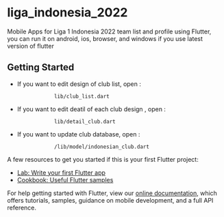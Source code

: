 # liga_indonesia_2022

Mobile Apps for Liga 1 Indonesia 2022 team list and profile using Flutter, you can run it on android, ios, browser, and windows if you use latest version of flutter

## Getting Started

- If you want to edit design of club list, open :

                  lib/club_list.dart

- If you want to edit deatil of each club design , open :

                  lib/detail_club.dart

- If you want to update club database, open :

                  /lib/model/indonesian_club.dart

A few resources to get you started if this is your first Flutter project:

- [Lab: Write your first Flutter app](https://flutter.dev/docs/get-started/codelab)
- [Cookbook: Useful Flutter samples](https://flutter.dev/docs/cookbook)

For help getting started with Flutter, view our
[online documentation](https://flutter.dev/docs), which offers tutorials,
samples, guidance on mobile development, and a full API reference.
